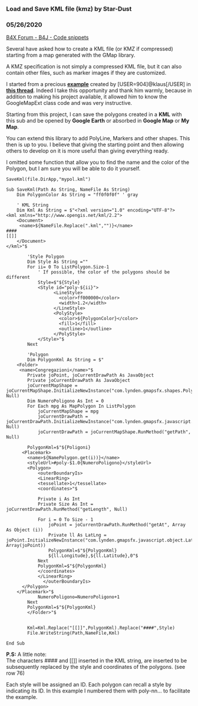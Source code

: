 ### Load and Save KML file (kmz) by Star-Dust
### 05/26/2020
[B4X Forum - B4J - Code snippets](https://www.b4x.com/android/forum/threads/118226/)

Several have asked how to create a KML file (or KMZ if compressed) starting from a map generated with the GMap library.  
  
A KMZ specification is not simply a compressed KML file, but it can also contain other files, such as marker images if they are customized.  
  
I started from a precious [**example**](https://www.b4x.com/android/forum/threads/googlemapsdemo.91906/#post-580520) created by [USER=904]@klaus[/USER] in [**this thread**](https://www.b4x.com/android/forum/threads/googlemapsdemo.91906/#post-580520). Indeed I take this opportunity and thank him warmly, because in addition to making his project available, it allowed him to know the GoogleMapExt class code and was very instructive.  
  
Starting from this project, I can save the polygons created in a **KML** with this sub and be opened by **Google Earth** or absorbed in **Google Map** or **My Map**.  
  
You can extend this library to add PolyLine, Markers and other shapes. This then is up to you. I believe that giving the starting point and then allowing others to develop on it is more useful than giving everything ready.  
  
I omitted some function that allow you to find the name and the color of the Polygon, but I am sure you will be able to do it yourself.  
  

```B4X
SaveKml(file.DirApp,"mypol.kml")  
  
Sub SaveKml(Path As String, NameFile As String)  
    Dim PolygonColor As String = "ff0f0f0f" ' gray  
  
    ' KML String  
    Dim Kml As String = $"<?xml version="1.0" encoding="UTF-8"?>  
<kml xmlns="http://www.opengis.net/kml/2.2">  
    <Document>  
     <name>${NameFile.Replace(".kml","")}</name>  
####  
[[]]  
    </Document>  
</kml>"$  
  
        'Style Polygon  
        Dim Style As String =""  
        For ii= 0 To ListPolygon.Size-1  
            ' If possible, the color of the polygons should be different  
            Style=$"${Style}  
            <Style id="poly-${ii}">  
                  <LineStyle>  
                    <color>ff000000</color>  
                    <width>1.2</width>  
                  </LineStyle>  
                  <PolyStyle>  
                    <color>${PolygonColor}</color>  
                    <fill>1</fill>  
                    <outline>1</outline>  
                  </PolyStyle>  
            </Style>"$  
        Next  
  
        'Polygon  
        Dim PolygonKml As String = $"  
    <Folder>  
     <name>Congregazioni</name>"$  
        Private joPoint, joCurrentDrawPath As JavaObject  
        Private joCurrentDrawPath As JavaObject  
        joCurrentMapShape = joCurrentMapShape.InitializeNewInstance("com.lynden.gmapsfx.shapes.Polygon", Null)  
        Dim NumeroPoligono As Int = 0  
        For Each mpg As MapPolygon In ListPolygon  
            joCurrentMapShape = mpg  
            joCurrentDrawPath = joCurrentDrawPath.InitializeNewInstance("com.lynden.gmapsfx.javascript.object.MVCArray", Null)  
            joCurrentDrawPath = joCurrentMapShape.RunMethod("getPath", Null)  
  
        PolygonKml=$"${Poligoni}  
      <Placemark>  
        <name>${NamePolygon.get(i))}</name>  
        <styleUrl>#poly-$1.0{NumeroPoligono}</styleUrl>  
        <Polygon>  
            <outerBoundaryIs>  
            <LinearRing>  
            <tessellate>1</tessellate>  
            <coordinates>"$  
     
            Private i As Int  
            Private Size As Int = joCurrentDrawPath.RunMethod("getLength", Null)  
   
            For i = 0 To Size - 1  
                joPoint = joCurrentDrawPath.RunMethod("getAt", Array As Object (i))  
                Private ll As LatLng = joPoint.InitializeNewInstance("com.lynden.gmapsfx.javascript.object.LatLong", Array(joPoint))  
                PolygonKml=$"${PolygonKml}  
                ${ll.Longitude},${ll.Latitude},0"$  
            Next  
            PolygonKml=$"${PolygonKml}  
            </coordinates>  
            </LinearRing>  
              </outerBoundaryIs>  
      </Polygon>  
    </Placemark>"$  
            NumeroPoligono=NumeroPoligono+1  
        Next  
        PolygonKml=$"${PolygonKml}  
        </Folder>"$  
  
  
        Kml=Kml.Replace("[[]]",PolygonKml).Replace("####",Style)  
        File.WriteString(Path,NameFile,Kml)  
  
End Sub
```

  
  
**P.S:** A little note:  
The characters #### and [[]] inserted in the KML string, are inserted to be subsequently replaced by the style and coordinates of the polygons. (see row 76)  
  
Each style will be assigned an ID. Each polygon can recall a style by indicating its ID. In this example I numbered them with poly-nn… to facilitate the example.